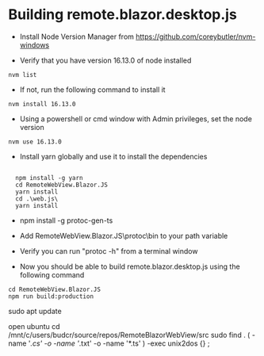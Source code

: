 ﻿# Building remote.blazor.desktop.js


* Install Node Version Manager from https://github.com/coreybutler/nvm-windows

* Verify that you have version 16.13.0 of node installed
```
nvm list 
```

* If not, run the following command to install it
```
nvm install 16.13.0
```

* Using a powershell or cmd window with Admin privileges, set the node version
```
nvm use 16.13.0
```

* Install yarn globally and use it to install the dependencies
```
  
  npm install -g yarn
  cd RemoteWebView.Blazor.JS
  yarn install
  cd .\web.js\ 
  yarn install
```

* npm install -g protoc-gen-ts

* Add RemoteWebView.Blazor.JS\protoc\bin to your path variable
* Verify you can run "protoc -h" from a terminal window 
* Now you should be able to build remote.blazor.desktop.js using the following command

```
cd RemoteWebView.Blazor.JS
npm run build:production
```


sudo apt update



open ubuntu
cd /mnt/c/users/budcr/source/repos/RemoteBlazorWebView/src
sudo find . \( -name '*.cs' -o -name '*.txt' -o -name '*.ts' \) -exec unix2dos {} \;



